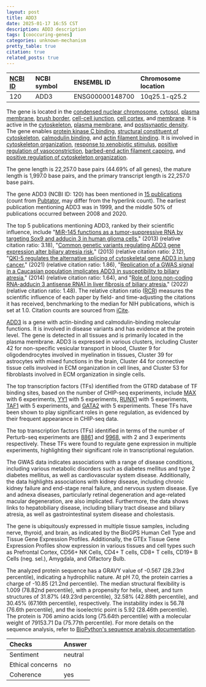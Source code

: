 ```yaml
---
layout: post
title: ADD3
date: 2025-01-17 16:55 CST
description: ADD3 description
tags: [cooccuring-genes]
categories: unknown-mechanism
pretty_table: true
citation: true
related_posts: true
---
```




| [NCBI ID](https://www.ncbi.nlm.nih.gov/gene/120) | NCBI symbol | ENSEMBL ID | Chromosome location |
| :-------- | :------- | :-------- | :------- |
| 120  | ADD3 | ENSG00000148700 | 10q25.1-q25.2 |



The gene is located in the [condensed nuclear chromosome](https://amigo.geneontology.org/amigo/term/GO:0000794), [cytosol](https://amigo.geneontology.org/amigo/term/GO:0005829), [plasma membrane](https://amigo.geneontology.org/amigo/term/GO:0005886), [brush border](https://amigo.geneontology.org/amigo/term/GO:0005903), [cell-cell junction](https://amigo.geneontology.org/amigo/term/GO:0005911), [cell cortex](https://amigo.geneontology.org/amigo/term/GO:0005938), and [membrane](https://amigo.geneontology.org/amigo/term/GO:0016020). It is active in the [cytoskeleton](https://amigo.geneontology.org/amigo/term/GO:0005856), [plasma membrane](https://amigo.geneontology.org/amigo/term/GO:0005886), and [postsynaptic density](https://amigo.geneontology.org/amigo/term/GO:0014069). The gene enables [protein kinase C binding](https://amigo.geneontology.org/amigo/term/GO:0005080), [structural constituent of cytoskeleton](https://amigo.geneontology.org/amigo/term/GO:0005200), [calmodulin binding](https://amigo.geneontology.org/amigo/term/GO:0005516), and [actin filament binding](https://amigo.geneontology.org/amigo/term/GO:0051015). It is involved in [cytoskeleton organization](https://amigo.geneontology.org/amigo/term/GO:0007010), [response to xenobiotic stimulus](https://amigo.geneontology.org/amigo/term/GO:0009410), [positive regulation of vasoconstriction](https://amigo.geneontology.org/amigo/term/GO:0045907), [barbed-end actin filament capping](https://amigo.geneontology.org/amigo/term/GO:0051016), and [positive regulation of cytoskeleton organization](https://amigo.geneontology.org/amigo/term/GO:0051495).


The gene length is 22,257.0 base pairs (44.69% of all genes), the mature length is 1,997.0 base pairs, and the primary transcript length is 22,257.0 base pairs.


The gene ADD3 (NCBI ID: 120) has been mentioned in [15 publications](https://pubmed.ncbi.nlm.nih.gov/?term=%22ADD3%22) (count from [Pubtator](https://academic.oup.com/nar/article/47/W1/W587/5494727), may differ from the hyperlink count). The earliest publication mentioning ADD3 was in 1999, and the middle 50% of publications occurred between 2008 and 2020.


The top 5 publications mentioning ADD3, ranked by their scientific influence, include "[MiR-145 functions as a tumor-suppressive RNA by targeting Sox9 and adducin 3 in human glioma cells.](https://pubmed.ncbi.nlm.nih.gov/23814265)" (2013) (relative citation ratio: 3.18), "[Common genetic variants regulating ADD3 gene expression alter biliary atresia risk.](https://pubmed.ncbi.nlm.nih.gov/23872602)" (2013) (relative citation ratio: 2.12), "[QKI-5 regulates the alternative splicing of cytoskeletal gene ADD3 in lung cancer.](https://pubmed.ncbi.nlm.nih.gov/33196842)" (2021) (relative citation ratio: 1.86), "[Replication of a GWAS signal in a Caucasian population implicates ADD3 in susceptibility to biliary atresia.](https://pubmed.ncbi.nlm.nih.gov/24104524)" (2014) (relative citation ratio: 1.64), and "[Role of long non-coding RNA-adducin 3 antisense RNA1 in liver fibrosis of biliary atresia.](https://pubmed.ncbi.nlm.nih.gov/35246014)" (2022) (relative citation ratio: 1.48). The relative citation ratio ([RCR](https://journals.plos.org/plosbiology/article?id=10.1371/journal.pbio.1002541)) measures the scientific influence of each paper by field- and time-adjusting the citations it has received, benchmarking to the median for NIH publications, which is set at 1.0. Citation counts are sourced from [iCite](https://icite.od.nih.gov).


[ADD3](https://www.proteinatlas.org/ENSG00000148700-ADD3) is a gene with actin-binding and calmodulin-binding molecular functions. It is involved in disease variants and has evidence at the protein level. The gene is detected in all tissues and is primarily located in the plasma membrane. ADD3 is expressed in various clusters, including Cluster 42 for non-specific vesicular transport in blood, Cluster 9 for oligodendrocytes involved in myelination in tissues, Cluster 39 for astrocytes with mixed functions in the brain, Cluster 44 for connective tissue cells involved in ECM organization in cell lines, and Cluster 53 for fibroblasts involved in ECM organization in single cells.


The top transcription factors (TFs) identified from the GTRD database of TF binding sites, based on the number of CHIP-seq experiments, include [MAX](https://www.ncbi.nlm.nih.gov/gene/4149) with 6 experiments, [YY1](https://www.ncbi.nlm.nih.gov/gene/7528) with 5 experiments, [RUNX1](https://www.ncbi.nlm.nih.gov/gene/861) with 5 experiments, [TAF1](https://www.ncbi.nlm.nih.gov/gene/6872) with 5 experiments, and [GATA2](https://www.ncbi.nlm.nih.gov/gene/2624) with 5 experiments. These TFs have been shown to play significant roles in gene regulation, as evidenced by their frequent appearance in CHIP-seq data.


The top transcription factors (TFs) identified in terms of the number of Perturb-seq experiments are [8861](https://www.ncbi.nlm.nih.gov/gene/8861) and [9968](https://www.ncbi.nlm.nih.gov/gene/9968), with 2 and 3 experiments respectively. These TFs were found to regulate gene expression in multiple experiments, highlighting their significant role in transcriptional regulation.


The GWAS data indicates associations with a range of disease conditions, including various metabolic disorders such as diabetes mellitus and type 2 diabetes mellitus, as well as cardiovascular system disease. Additionally, the data highlights associations with kidney disease, including chronic kidney failure and end-stage renal failure, and nervous system disease. Eye and adnexa diseases, particularly retinal degeneration and age-related macular degeneration, are also implicated. Furthermore, the data shows links to hepatobiliary disease, including biliary tract disease and biliary atresia, as well as gastrointestinal system disease and cholestasis.



The gene is ubiquitously expressed in multiple tissue samples, including nerve, thyroid, and brain, as indicated by the BioGPS Human Cell Type and Tissue Gene Expression Profiles. Additionally, the GTEx Tissue Gene Expression Profiles show expression in various tissues and cell types such as Prefrontal Cortex, CD56+ NK Cells, CD4+ T cells, CD8+ T cells, CD19+ B Cells (neg. sel.), Amygdala, and Olfactory Bulb.




The analyzed protein sequence has a GRAVY value of -0.567 (28.23rd percentile), indicating a hydrophilic nature. At pH 7.0, the protein carries a charge of -10.85 (21.2nd percentile). The median structural flexibility is 1.009 (78.82nd percentile), with a propensity for helix, sheet, and turn structures of 31.87% (49.23rd percentile), 32.58% (42.88th percentile), and 30.45% (67.16th percentile), respectively. The instability index is 56.78 (76.6th percentile), and the isoelectric point is 5.92 (28.46th percentile). The protein is 706 amino acids long (75.64th percentile) with a molecular weight of 79153.71 Da (75.77th percentile). For more details on the sequence analysis, refer to [BioPython's sequence analysis documentation](https://biopython.org/docs/1.75/api/Bio.SeqUtils.ProtParam.html).





| Checks    | Answer |
| :-------- | :------- |
| Sentiment  | neutral   |
| Ethical concerns | no     |
| Coherence    | yes    |